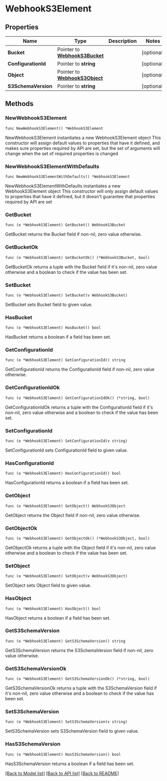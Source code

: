# WebhookS3Element

## Properties

Name | Type | Description | Notes
------------ | ------------- | ------------- | -------------
**Bucket** | Pointer to [**WebhookS3Bucket**](WebhookS3Bucket.md) |  | [optional] 
**ConfigurationId** | Pointer to **string** |  | [optional] 
**Object** | Pointer to [**WebhookS3Object**](WebhookS3Object.md) |  | [optional] 
**S3SchemaVersion** | Pointer to **string** |  | [optional] 

## Methods

### NewWebhookS3Element

`func NewWebhookS3Element() *WebhookS3Element`

NewWebhookS3Element instantiates a new WebhookS3Element object
This constructor will assign default values to properties that have it defined,
and makes sure properties required by API are set, but the set of arguments
will change when the set of required properties is changed

### NewWebhookS3ElementWithDefaults

`func NewWebhookS3ElementWithDefaults() *WebhookS3Element`

NewWebhookS3ElementWithDefaults instantiates a new WebhookS3Element object
This constructor will only assign default values to properties that have it defined,
but it doesn't guarantee that properties required by API are set

### GetBucket

`func (o *WebhookS3Element) GetBucket() WebhookS3Bucket`

GetBucket returns the Bucket field if non-nil, zero value otherwise.

### GetBucketOk

`func (o *WebhookS3Element) GetBucketOk() (*WebhookS3Bucket, bool)`

GetBucketOk returns a tuple with the Bucket field if it's non-nil, zero value otherwise
and a boolean to check if the value has been set.

### SetBucket

`func (o *WebhookS3Element) SetBucket(v WebhookS3Bucket)`

SetBucket sets Bucket field to given value.

### HasBucket

`func (o *WebhookS3Element) HasBucket() bool`

HasBucket returns a boolean if a field has been set.

### GetConfigurationId

`func (o *WebhookS3Element) GetConfigurationId() string`

GetConfigurationId returns the ConfigurationId field if non-nil, zero value otherwise.

### GetConfigurationIdOk

`func (o *WebhookS3Element) GetConfigurationIdOk() (*string, bool)`

GetConfigurationIdOk returns a tuple with the ConfigurationId field if it's non-nil, zero value otherwise
and a boolean to check if the value has been set.

### SetConfigurationId

`func (o *WebhookS3Element) SetConfigurationId(v string)`

SetConfigurationId sets ConfigurationId field to given value.

### HasConfigurationId

`func (o *WebhookS3Element) HasConfigurationId() bool`

HasConfigurationId returns a boolean if a field has been set.

### GetObject

`func (o *WebhookS3Element) GetObject() WebhookS3Object`

GetObject returns the Object field if non-nil, zero value otherwise.

### GetObjectOk

`func (o *WebhookS3Element) GetObjectOk() (*WebhookS3Object, bool)`

GetObjectOk returns a tuple with the Object field if it's non-nil, zero value otherwise
and a boolean to check if the value has been set.

### SetObject

`func (o *WebhookS3Element) SetObject(v WebhookS3Object)`

SetObject sets Object field to given value.

### HasObject

`func (o *WebhookS3Element) HasObject() bool`

HasObject returns a boolean if a field has been set.

### GetS3SchemaVersion

`func (o *WebhookS3Element) GetS3SchemaVersion() string`

GetS3SchemaVersion returns the S3SchemaVersion field if non-nil, zero value otherwise.

### GetS3SchemaVersionOk

`func (o *WebhookS3Element) GetS3SchemaVersionOk() (*string, bool)`

GetS3SchemaVersionOk returns a tuple with the S3SchemaVersion field if it's non-nil, zero value otherwise
and a boolean to check if the value has been set.

### SetS3SchemaVersion

`func (o *WebhookS3Element) SetS3SchemaVersion(v string)`

SetS3SchemaVersion sets S3SchemaVersion field to given value.

### HasS3SchemaVersion

`func (o *WebhookS3Element) HasS3SchemaVersion() bool`

HasS3SchemaVersion returns a boolean if a field has been set.


[[Back to Model list]](../README.md#documentation-for-models) [[Back to API list]](../README.md#documentation-for-api-endpoints) [[Back to README]](../README.md)


